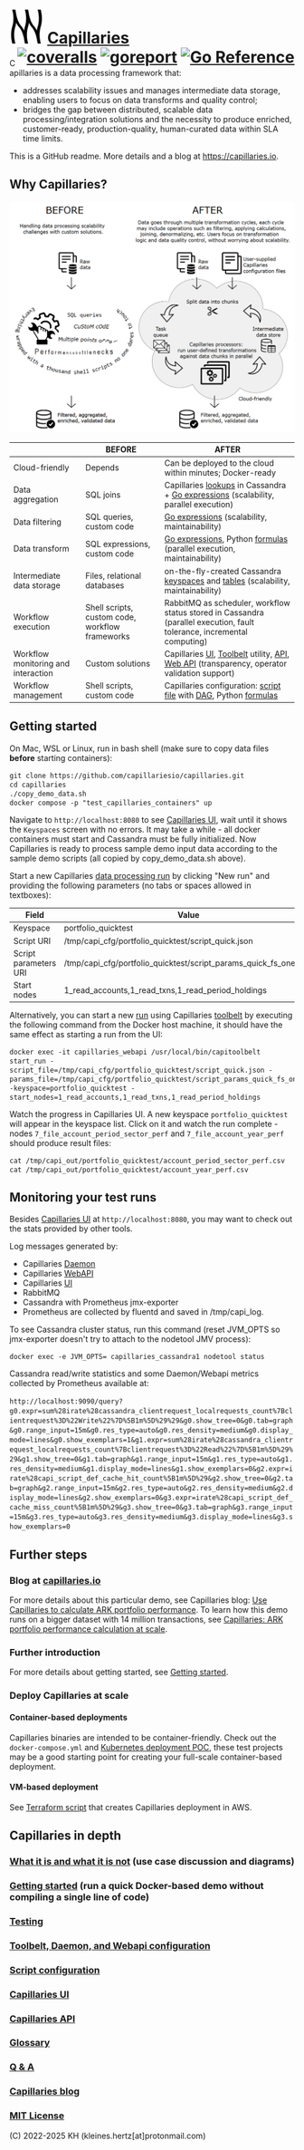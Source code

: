 # <img src="doc/logo.svg" alt="logo" width="60"/> <a href="https://capillaries.io">Capillaries</a> <div style="float:right;"> [![coveralls](https://coveralls.io/repos/github/capillariesio/capillaries/badge.svg?branch=main)](https://coveralls.io/github/capillariesio/capillaries?branch=main) [![goreport](https://goreportcard.com/badge/github.com/capillariesio/capillaries)](https://goreportcard.com/report/github.com/capillariesio/capillaries) [![Go Reference](https://pkg.go.dev/badge/github.com/capillariesio/capillaries.svg)](https://pkg.go.dev/github.com/capillariesio/capillaries)</div>


Capillaries is a data processing framework that:
- addresses scalability issues and manages intermediate data storage, enabling users to focus on data transforms and quality control;
- bridges the gap between distributed, scalable data processing/integration solutions and the necessity to produce enriched, customer-ready, production-quality, human-curated data within SLA time limits.

This is a GitHub readme. More details and a blog at https://capillaries.io.

## Why Capillaries?
![Capillaries: before and after](doc/beforeafter.png)


|             | BEFORE | AFTER |
| ----------- | ------ |------ |
| Cloud-friendly | Depends | Can be deployed to the cloud within minutes; Docker-ready |
| Data aggregation | SQL joins | Capillaries [lookups](doc/glossary.md#lookup) in Cassandra + [Go expressions](doc/glossary.md#go-expressions) (scalability, parallel execution) |
| Data filtering | SQL queries, custom code | [Go expressions](doc/glossary.md#go-expressions) (scalability, maintainability) |
| Data transform | SQL expressions, custom code | [Go expressions](doc/glossary.md#go-expressions), Python [formulas](doc/glossary.md#py_calc-processor) (parallel execution, maintainability) |
| Intermediate data storage | Files, relational databases | on-the-fly-created Cassandra [keyspaces](doc/glossary.md#keyspace) and [tables](doc/glossary.md#table) (scalability, maintainability) |
| Workflow execution | Shell scripts, custom code, workflow frameworks | RabbitMQ as scheduler, workflow status stored in Cassandra (parallel execution, fault tolerance, incremental computing) |
| Workflow monitoring and interaction | Custom solutions | Capillaries [UI](ui/README.md), [Toolbelt](doc/glossary.md#toolbelt) utility, [API](doc/api.md), [Web API](doc/glossary.md#webapi) (transparency, operator validation support) |
| Workflow management | Shell scripts, custom code | Capillaries configuration: [script file](doc/glossary.md#script) with [DAG](doc/glossary.md#dag), Python [formulas](doc/glossary.md#py_calc-processor) |

## Getting started

On Mac, WSL or Linux, run in bash shell (make sure to copy data files **before** starting containers):

```
git clone https://github.com/capillariesio/capillaries.git
cd capillaries
./copy_demo_data.sh
docker compose -p "test_capillaries_containers" up
```

Navigate to `http://localhost:8080` to see [Capillaries UI](./doc/glossary.md#capillaries-ui), wait until it shows the `Keyspaces` screen with no errors. It may take a while - all docker containers must start and Cassandra must be fully initialized. Now Capillaries is ready to process sample demo input data according to the sample demo scripts (all copied by copy_demo_data.sh above).

Start a new Capillaries [data processing run](./doc/glossary.md#run) by clicking "New run" and providing the following parameters (no tabs or spaces allowed in textboxes):

| Field | Value |
|- | - |
| Keyspace | portfolio_quicktest |
| Script URI | /tmp/capi_cfg/portfolio_quicktest/script_quick.json |
| Script parameters URI | /tmp/capi_cfg/portfolio_quicktest/script_params_quick_fs_one.json |
| Start nodes |	1_read_accounts,1_read_txns,1_read_period_holdings |

Alternatively, you can start a new [run](./doc/glossary.md#run) using Capillaries [toolbelt](./doc/glossary.md#toolbelt) by executing the following command from the Docker host machine, it should have the same effect as starting a run from the UI:

```
docker exec -it capillaries_webapi /usr/local/bin/capitoolbelt start_run -script_file=/tmp/capi_cfg/portfolio_quicktest/script_quick.json -params_file=/tmp/capi_cfg/portfolio_quicktest/script_params_quick_fs_one.json -keyspace=portfolio_quicktest -start_nodes=1_read_accounts,1_read_txns,1_read_period_holdings
```

Watch the progress in Capillaries UI. A new keyspace `portfolio_quicktest` will appear in the keyspace list. Click on it and watch the run complete - nodes `7_file_account_period_sector_perf` and `7_file_account_year_perf` should produce result files:

```
cat /tmp/capi_out/portfolio_quicktest/account_period_sector_perf.csv
cat /tmp/capi_out/portfolio_quicktest/account_year_perf.csv
```

## Monitoring your test runs

Besides [Capillaries UI](./doc/glossary.md#capillaries-ui) at `http://localhost:8080`, you may want to check out the stats provided by other tools.

Log messages generated by:
- Capillaries [Daemon](./doc/glossary.md#daemon)
- Capillaries [WebAPI](./doc/glossary.md#webapi)
- Capillaries [UI](./doc/glossary.md#capillaries-ui)
- RabbitMQ
- Cassandra with Prometheus jmx-exporter
- Prometheus
are collected by fluentd and saved in /tmp/capi_log.

To see Cassandra cluster status, run this command (reset JVM_OPTS so jmx-exporter doesn't try to attach to the nodetool JMV process):
```
docker exec -e JVM_OPTS= capillaries_cassandra1 nodetool status
```

Cassandra read/write statistics and some Daemon/Webapi metrics collected by Prometheus available at:

`http://localhost:9090/query?g0.expr=sum%28irate%28cassandra_clientrequest_localrequests_count%7Bclientrequest%3D%22Write%22%7D%5B1m%5D%29%29&g0.show_tree=0&g0.tab=graph&g0.range_input=15m&g0.res_type=auto&g0.res_density=medium&g0.display_mode=lines&g0.show_exemplars=1&g1.expr=sum%28irate%28cassandra_clientrequest_localrequests_count%7Bclientrequest%3D%22Read%22%7D%5B1m%5D%29%29&g1.show_tree=0&g1.tab=graph&g1.range_input=15m&g1.res_type=auto&g1.res_density=medium&g1.display_mode=lines&g1.show_exemplars=0&g2.expr=irate%28capi_script_def_cache_hit_count%5B1m%5D%29&g2.show_tree=0&g2.tab=graph&g2.range_input=15m&g2.res_type=auto&g2.res_density=medium&g2.display_mode=lines&g2.show_exemplars=0&g3.expr=irate%28capi_script_def_cache_miss_count%5B1m%5D%29&g3.show_tree=0&g3.tab=graph&g3.range_input=15m&g3.res_type=auto&g3.res_density=medium&g3.display_mode=lines&g3.show_exemplars=0`

## Further steps

### Blog at <a href="https://capillaries.io/blog">capillaries.io</a>
For more details about this particular demo, see Capillaries blog: [Use Capillaries to calculate ARK portfolio performance](https://capillaries.io/blog/2023-04-08-portfolio/index.html). To learn how this demo runs on a bigger dataset with 14 million transactions, see [Capillaries: ARK portfolio performance calculation at scale](https://capillaries.io/blog/2023-11-15-portfolio-scale/index.html).

### Further introduction
For more details about getting started, see [Getting started](doc/started.md).

### Deploy Capillaries at scale

#### Container-based deployments

Capillaries binaries are intended to be container-friendly. Check out the `docker-compose.yml` and [Kubernetes deployment POC](./deploy/k8s/README.md), these test projects may be a good starting point for creating your full-scale container-based deployment.

#### VM-based deployment

See [Terraform script](./deploy/tf/cassandra_cluster/README.md) that creates Capillaries deployment in AWS.

## Capillaries in depth

### [What it is and what it is not](doc/what.md) (use case discussion and diagrams)
### [Getting started](doc/started.md) (run a quick Docker-based demo without compiling a single line of code)
### [Testing](doc/testing.md)
### [Toolbelt, Daemon, and Webapi configuration](doc/binconfig.md)
### [Script configuration](doc/scriptconfig.md)
### [Capillaries UI](ui/README.md)
### [Capillaries API](doc/api.md)
### [Glossary](doc/glossary.md)
### [Q & A](doc/qna.md)
### [Capillaries blog](https://capillaries.io/blog/index.html)
### [MIT License](LICENSE)

(C) 2022-2025 KH (kleines.hertz[at]protonmail.com)